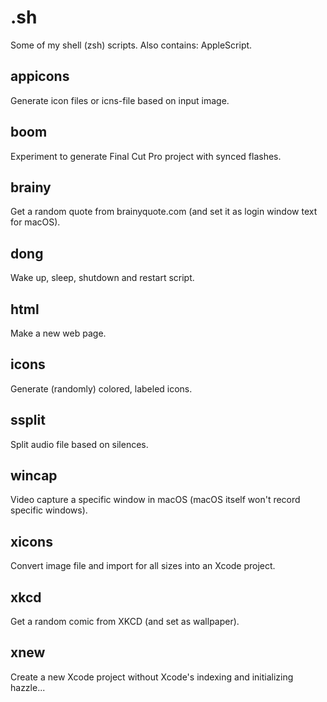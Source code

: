 # .sh

Some of my shell (zsh) scripts. Also contains: AppleScript.

 ## appicons
 Generate icon files or icns-file based on input image.
 
 ## boom
 Experiment to generate Final Cut Pro project with synced flashes.
 
 ## brainy
 Get a random quote from brainyquote.com (and set it as login window text for macOS).
 
 ## dong
 Wake up, sleep, shutdown and restart script.
 
 ## html
 Make a new web page.
 
 ## icons
 Generate (randomly) colored, labeled icons.
 
 ## ssplit
 Split audio file based on silences.
 
 ## wincap
 Video capture a specific window in macOS (macOS itself won't record specific windows).
 
 ## xicons
 Convert image file and import for all sizes into an Xcode project.
 
 ## xkcd
 Get a random comic from XKCD (and set as wallpaper).
 
 ## xnew
 Create a new Xcode project without Xcode's indexing and initializing hazzle...
